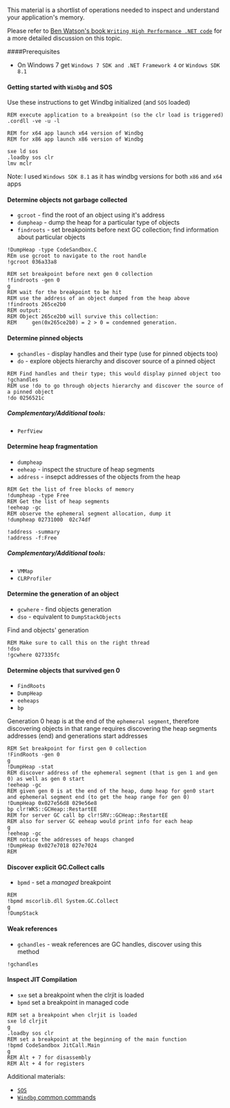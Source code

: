 This material is a shortlist of operations needed to inspect and understand your application's memory.

Please refer to [Ben Watson's book `Writing High Performance .NET code`](http://www.writinghighperf.net/) for a more detailed discussion on this topic.

####Prerequisites

- On Windows 7 get `Windows 7 SDK and .NET Framework 4` or `Windows SDK 8.1`

#### Getting started with `WinDbg` and SOS
Use these instructions to get Windbg initialized (and `SOS` loaded)

```
REM execute application to a breakpoint (so the clr load is triggered)
.cordll -ve -u -l

REM for x64 app launch x64 version of Windbg
REM for x86 app launch x86 version of Windbg

sxe ld sos
.loadby sos clr
lmv mclr
```

Note: I used `Windows SDK 8.1` as it has windbg versions for both `x86` and `x64` apps

#### Determine objects not garbage collected

* `gcroot` - find the root of an object using it's address
* `dumpheap` - dump the heap for a particular type of objects
* `findroots` - set breakpoints before next GC collection; find information about particular objects

```
!DumpHeap -type CodeSandbox.C
REm use gcroot to navigate to the root handle
!gcroot 036a33a8
```

```
REM set breakpoint before next gen 0 collection
!findroots -gen 0
g
REM wait for the breakpoint to be hit
REM use the address of an object dumped from the heap above
!findroots 265ce2b0
REM output:
REM Object 265ce2b0 will survive this collection:
REM 	gen(0x265ce2b0) = 2 > 0 = condemned generation.
```

#### Determine pinned objects

* `gchandles` - display handles and their type (use for pinned objects too)
* `do` - explore objects hierarchy and discover source of a pinned object

```
REM Find handles and their type; this would display pinned object too
!gchandles
REM use !do to go through objects hierarchy and discover the source of a pinned object
!do 0256521c
```

##### Complementary/Additional tools:

* `PerfView`

#### Determine heap fragmentation

* `dumpheap`
* `eeheap` - inspect the structure of heap segments
* `address` - insepct addresses of the objects from the heap

```
REM Get the list of free blocks of memory
!dumpheap -type Free
REM Get the list of heap segments
!eeheap -gc
REM observe the ephemeral segment allocation, dump it
!dumpheap 02731000  02c74df
```

```
!address -summary
!address -f:Free
```

##### Complementary/Additional tools:

* `VMMap`
* `CLRProfiler`

#### Determine the generation of an object

* `gcwhere` - find objects generation
* `dso` - equivalent to `DumpStackObjects`

Find and objects' generation
```
REM Make sure to call this on the right thread
!dso
!gcwhere 027335fc
```

#### Determine objects that survived gen 0

* `FindRoots`
* `DumpHeap`
* `eeheaps`
* `bp`

Generation 0 heap is at the end of the `ephemeral segment`, therefore discovering objects in that range requires discovering the heap segments addresses (end) and generations start addresses
```
REM Set breakpoint for first gen 0 collection
!FindRoots -gen 0
g
!DumpHeap -stat
REM discover address of the ephemeral segment (that is gen 1 and gen 0) as well as gen 0 start
!eeheap -gc
REM given gen 0 is at the end of the heap, dump heap for gen0 start and ephemeral segment end (to get the heap range for gen 0)
!DumpHeap 0x027e56d8 029e56e8
bp clr!WKS::GCHeap::RestartEE
REM for server GC call bp clr!SRV::GCHeap::RestartEE
REM also for server GC eeheap would print info for each heap
g
!eeheap -gc
REM notice the addresses of heaps changed
!DumpHeap 0x027e7018 027e7024
REM
```

#### Discover explicit GC.Collect calls

* `bpmd` - set a _managed_ breakpoint

```
REM 
!bpmd mscorlib.dll System.GC.Collect
g
!DumpStack
```

#### Weak references

* `gchandles` - weak references are GC handles, discover using this method

```
!gchandles
```

#### Inspect JIT Compilation

* `sxe` set a breakpoint when the clrjit is loaded
* `bpmd` set a breakpoint in managed code

```
REM set a breakpoint when clrjit is loaded
sxe ld clrjit
g
.loadby sos clr
REM set a breakpoint at the beginning of the main function
!bpmd CodeSandbox JitCall.Main
g
REM Alt + 7 for disassembly
REM Alt + 4 for registers

```

Additional materials:

* [`SOS`](https://msdn.microsoft.com/en-us/library/windows/hardware/ff540665(v=vs.85).aspx)
* [`Windbg` common commands](http://windbg.info/doc/1-common-cmds.html)
